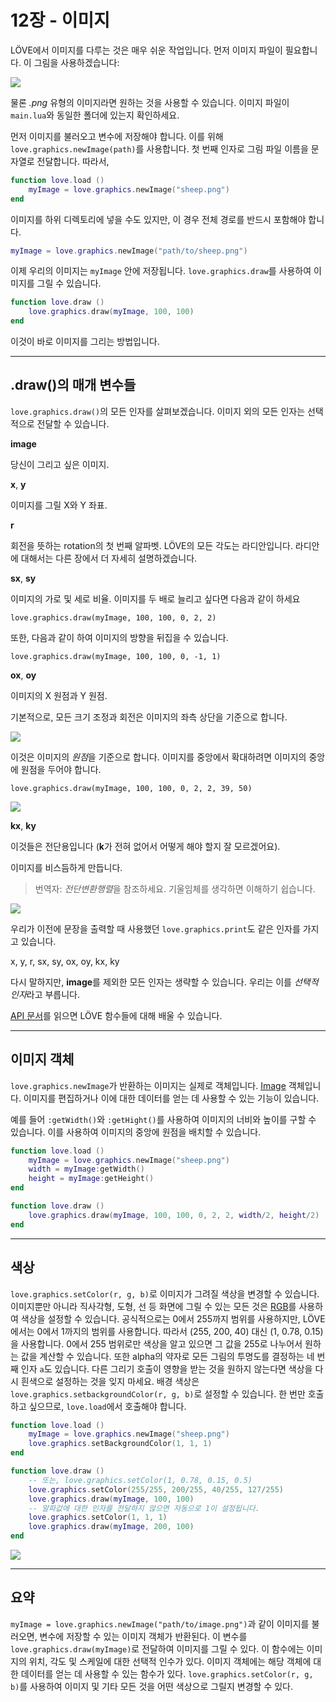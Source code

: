 # 12장 - 이미지

LÖVE에서 이미지를 다루는 것은 매우 쉬운 작업입니다. 먼저 이미지 파일이 필요합니다. 이 그림을 사용하겠습니다:

![](/images/book/12/sheep.png)

물론 *.png* 유형의 이미지라면 원하는 것을 사용할 수 있습니다. 이미지 파일이 `main.lua`와 동일한 폴더에 있는지 확인하세요.

먼저 이미지를 불러오고 변수에 저장해야 합니다. 이를 위해 `love.graphics.newImage(path)`를 사용합니다. 첫 번째 인자로 그림 파일 이름을 문자열로 전달합니다. 따라서,

```lua
function love.load ()
	myImage = love.graphics.newImage("sheep.png")
end
```

이미지를 하위 디렉토리에 넣을 수도 있지만, 이 경우 전체 경로를 반드시 포함해야 합니다.

```lua
myImage = love.graphics.newImage("path/to/sheep.png")
```

이제 우리의 이미지는 `myImage` 안에 저장됩니다. `love.graphics.draw`를 사용하여 이미지를 그릴 수 있습니다.

```lua
function love.draw ()
	love.graphics.draw(myImage, 100, 100)
end
```

이것이 바로 이미지를 그리는 방법입니다.

___

## .draw()의 매개 변수들

`love.graphics.draw()`의 모든 인자를 살펴보겠습니다. 이미지 외의 모든 인자는 선택적으로 전달할 수 있습니다.

**image**

당신이 그리고 싶은 이미지.

**x**, **y**

이미지를 그릴 X와 Y 좌표.

**r**

회전을 뜻하는 rotation의 첫 번째 알파벳. LÖVE의 모든 각도는 라디안입니다. 라디안에 대해서는 다른 장에서 더 자세히 설명하겠습니다.

**sx**, **sy**

이미지의 가로 및 세로 비율. 이미지를 두 배로 늘리고 싶다면 다음과 같이 하세요

`love.graphics.draw(myImage, 100, 100, 0, 2, 2)`

 또한, 다음과 같이 하여 이미지의 방향을 뒤집을 수 있습니다.

`love.graphics.draw(myImage, 100, 100, 0, -1, 1)`

**ox**, **oy**

이미지의 X 원점과 Y 원점.

기본적으로, 모든 크기 조정과 회전은 이미지의 좌측 상단을 기준으로 합니다.

![](/images/book/12/origin1.png)

이것은 이미지의 *원점*을 기준으로 합니다. 이미지를 중앙에서 확대하려면 이미지의 중앙에 원점을 두어야 합니다.

`love.graphics.draw(myImage, 100, 100, 0, 2, 2, 39, 50)`

![](/images/book/12/origin2.png)

**kx**, **ky**

이것들은 전단용입니다 (**k**가 전혀 없어서 어떻게 해야 할지 잘 모르겠어요).

이미지를 비스듬하게 만듭니다.
> 번역자: *전단변환행렬*을 참조하세요. 기울임체를 생각하면 이해하기 쉽습니다.

![](/images/book/12/shear.png)

우리가 이전에 문장을 출력할 때 사용했던 `love.graphics.print`도 같은 인자를 가지고 있습니다.

x, y, r, sx, sy, ox, oy, kx, ky 

다시 말하지만, **image**를 제외한 모든 인자는 생략할 수 있습니다. 우리는 이를 *선택적 인자*라고 부릅니다.

[API 문서](https://love2d.org/wiki/love.graphics.draw)를 읽으면 LÖVE 함수들에 대해 배울 수 있습니다.

___

## 이미지 객체

`love.graphics.newImage`가 반환하는 이미지는 실제로 객체입니다. [Image](https://love2d.org/wiki/Image) 객체입니다. 이미지를 편집하거나 이에 대한 데이터를 얻는 데 사용할 수 있는 기능이 있습니다.

예를 들어 `:getWidth()`와 `:getHight()`를 사용하여 이미지의 너비와 높이를 구할 수 있습니다. 이를 사용하여 이미지의 중앙에 원점을 배치할 수 있습니다.

```lua
function love.load ()
    myImage = love.graphics.newImage("sheep.png")
    width = myImage:getWidth()
    height = myImage:getHeight()
end

function love.draw ()
	love.graphics.draw(myImage, 100, 100, 0, 2, 2, width/2, height/2)
end
```

___

## 색상

`love.graphics.setColor(r, g, b)`로 이미지가 그려질 색상을 변경할 수 있습니다. 이미지뿐만 아니라 직사각형, 도형, 선 등 화면에 그릴 수 있는 모든 것은 [RGB](https://ko.wikipedia.org/wiki/RGB)를 사용하여 색상을 설정할 수 있습니다. 공식적으로는 0에서 255까지 범위를 사용하지만, LÖVE에서는 0에서 1까지의 범위를 사용합니다. 따라서 (255, 200, 40) 대신 (1, 0.78, 0.15)을 사용합니다. 0에서 255 범위로만 색상을 알고 있으면 그 값을 255로 나누어서 원하는 값을 계산할 수 있습니다. 또한 alpha의 약자로 모든 그림의 투명도를 결정하는 네 번째 인자 `a`도 있습니다. 다른 그리기 호출이 영향을 받는 것을 원하지 않는다면 색상을 다시 흰색으로 설정하는 것을 잊지 마세요. 배경 색상은 `love.graphics.setbackgroundColor(r, g, b)`로 설정할 수 있습니다. 한 번만 호출하고 싶으므로, `love.load`에서 호출해야 합니다.

```lua
function love.load ()
    myImage = love.graphics.newImage("sheep.png")
    love.graphics.setBackgroundColor(1, 1, 1)
end

function love.draw ()
	-- 또는, love.graphics.setColor(1, 0.78, 0.15, 0.5)
	love.graphics.setColor(255/255, 200/255, 40/255, 127/255)
	love.graphics.draw(myImage, 100, 100)
	-- 알파값에 대한 인자를 전달하지 않으면 자동으로 1이 설정됩니다.
	love.graphics.setColor(1, 1, 1)
	love.graphics.draw(myImage, 200, 100)
end
``` 

![](/images/book/12/color.png)

___

## 요약

`myImage = love.graphics.newImage("path/to/image.png")`과 같이 이미지를 불러오면, 변수에 저장할 수 있는 이미지 객체가 반환된다. 이 변수를 `love.graphics.draw(myImage)`로 전달하여 이미지를 그릴 수 있다. 이 함수에는 이미지의 위치, 각도 및 스케일에 대한 선택적 인수가 있다. 이미지 객체에는 해당 객체에 대한 데이터를 얻는 데 사용할 수 있는 함수가 있다. `love.graphics.setColor(r, g, b)`를 사용하여 이미지 및 기타 모든 것을 어떤 색상으로 그릴지 변경할 수 있다.

